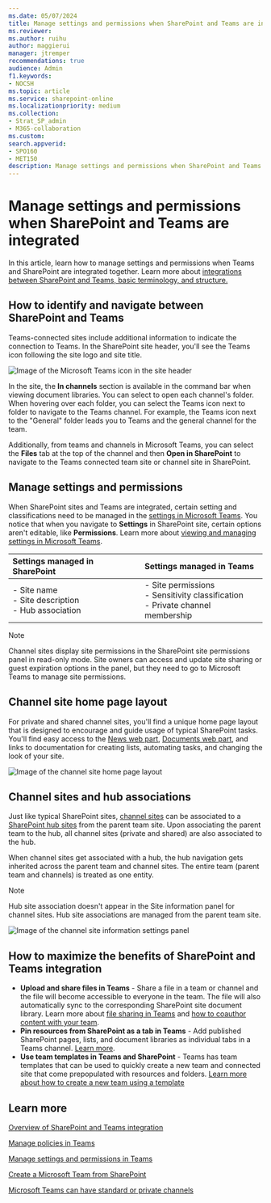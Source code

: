 ```yaml
---
ms.date: 05/07/2024
title: Manage settings and permissions when SharePoint and Teams are integrated
ms.reviewer: 
ms.author: ruihu
author: maggierui
manager: jtremper
recommendations: true
audience: Admin
f1.keywords:
- NOCSH
ms.topic: article
ms.service: sharepoint-online
ms.localizationpriority: medium
ms.collection:  
- Strat_SP_admin
- M365-collaboration
ms.custom:
search.appverid:
- SPO160
- MET150
description: Manage settings and permissions when SharePoint and Teams are integrated.
---
```


# Manage settings and permissions when SharePoint and Teams are integrated

In this article, learn how to manage settings and permissions when Teams and SharePoint are integrated together. Learn more about [integrations between SharePoint and Teams, basic terminology, and structure.](teams-connected-sites.md)

## How to identify and navigate between SharePoint and Teams

Teams-connected sites include additional information to indicate the connection to Teams. In the SharePoint site header, you'll see the Teams icon following the site logo and site title.

![Image of the Microsoft Teams icon in the site header](media/teams-connected-icon-2.png)

In the site, the **In channels** section is available in the command bar when viewing document libraries. You can select to open each channel's folder. When hovering over each folder, you can select the Teams icon next to folder to navigate to the Teams channel. For example, the Teams icon next to the "General" folder leads you to Teams and the general channel for the team. 

Additionally, from teams and channels in Microsoft Teams, you can select the **Files** tab at the top  of the channel and then **Open in SharePoint** to navigate to the Teams connected team site or channel site in SharePoint.

## Manage settings and permissions

When SharePoint sites and Teams are integrated, certain setting and classifications need to be managed in the [settings in Microsoft Teams](https://support.microsoft.com/office/manage-team-settings-and-permissions-in-teams-ce053b04-1b8e-4796-baa8-90dc427b3acc). You notice that when you navigate to **Settings** in SharePoint site, certain options aren't editable, like **Permissions**. Learn more about [viewing and managing settings in Microsoft Teams](https://support.microsoft.com/office/manage-team-settings-and-permissions-in-teams-ce053b04-1b8e-4796-baa8-90dc427b3acc).

| Settings managed in SharePoint | Settings managed in Teams  |
| :------------------- | :------------------- |
| - Site name <br> - Site description <br> - Hub association | - Site permissions <br> - Sensitivity classification <br> - Private channel membership|

> [!NOTE]
> Channel sites display site permissions in the SharePoint site permissions panel in read-only mode. Site owners can access and update site sharing or guest expiration options in the panel, but they need to go to Microsoft Teams to manage site permissions.

## Channel site home page layout

For private and shared channel sites, you'll find a unique home page layout that is designed to encourage and guide usage of typical SharePoint tasks. You'll find easy access to the [News web part](https://support.microsoft.com/office/use-the-news-web-part-on-a-sharepoint-page-c2dcee50-f5d7-434b-8cb9-a7feefd9f165), [Documents web part](https://support.microsoft.com/office/use-the-document-library-web-part-a9dfecc3-2050-4528-9f00-2c5afc5731b0), and links to documentation for creating lists, automating tasks, and changing the look of your site.  

![Image of the channel site home page layout](media/channel-site-layout.jpg)

## Channel sites and hub associations

Just like typical SharePoint sites, [channel sites](teams-connected-sites.md) can be associated to a [SharePoint hub sites](https://support.microsoft.com/office/what-is-a-sharepoint-hub-site-fe26ae84-14b7-45b6-a6d1-948b3966427f) from the parent team site. Upon associating the parent team to the hub, all channel sites (private and shared) are also associated to the hub. 

When channel sites get associated with a hub, the hub navigation gets inherited across the parent team and channel sites. The entire team (parent team and channels) is treated as one entity.

> [!NOTE]
> Hub site association doesn't appear in the Site information panel for channel sites. Hub site associations are managed from the parent team site.

![Image of the channel site information settings panel](media/channel-site-hub.jpg)

## How to maximize the benefits of SharePoint and Teams integration

- **Upload and share files in Teams** - Share a file in a team or channel and the file will become accessible to everyone in the team. The file will also automatically sync to the corresponding SharePoint site document library. Learn more about [file sharing in Teams](https://support.microsoft.com/office/share-files-in-teams-0c4d34ee-5dd8-46d5-ab35-0d227b5e6eb5) and [how to coauthor content with your team](https://support.microsoft.com/office/document-collaboration-and-co-authoring-ee1509b4-1f6e-401e-b04a-782d26f564a4).
- **Pin resources from SharePoint as a tab in Teams** - Add published SharePoint pages, lists, and document libraries as individual tabs in a Teams channel. [Learn more](https://support.microsoft.com/office/add-a-sharepoint-page-list-or-document-library-as-a-tab-in-teams-131edef1-455f-4c67-a8ce-efa2ebf25f0b).
- **Use team templates in Teams and SharePoint** - Teams has team templates that can be used to quickly create a new team and connected site that come prepopulated with resources and folders. [Learn more about how to create a new team using a template](https://support.microsoft.com/office/create-a-team-with-team-templates-702a2977-e662-4038-bef5-bdf8ee47b17b)

## Learn more

[Overview of SharePoint and Teams integration](teams-connected-sites.md)

[Manage policies in Teams](/MicrosoftTeams/teams-policies)

[Manage settings and permissions in Teams](https://support.microsoft.com/office/ce053b04-1b8e-4796-baa8-90dc427b3acc)

[Create a Microsoft Team from SharePoint](https://support.microsoft.com/office/create-a-microsoft-team-from-sharepoint-545973b6-c38f-426a-b2b6-16405a561628)

[Microsoft Teams can have standard or private channels](https://support.microsoft.com/office/teams-can-have-standard-or-private-channels-de3e20b0-7494-439c-b7e5-75899ebe6a0e)


